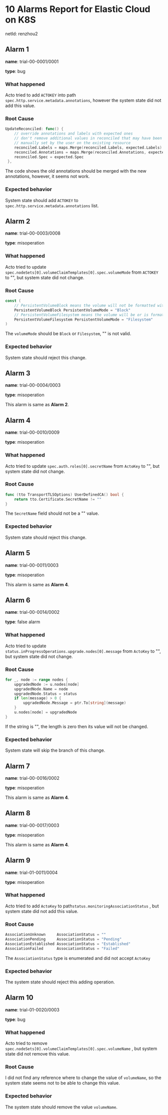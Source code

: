 # 10 Alarms Report for Elastic Cloud on K8S

netId: renzhou2

## Alarm 1

**name**: trial-00-0001/0001

**type**: bug

### What happened
Acto tried to add `ACTOKEY` into path `spec.http.service.metadata.annotations`, however the system state did not add this value.


### Root Cause
```go
UpdateReconciled: func() {
    // override annotations and labels with expected ones
    // don't remove additional values in reconciled that may have been defaulted or
    // manually set by the user on the existing resource
    reconciled.Labels = maps.Merge(reconciled.Labels, expected.Labels)
    reconciled.Annotations = maps.Merge(reconciled.Annotations, expected.Annotations)
    reconciled.Spec = expected.Spec
 },
```

The code shows the old annotations should be merged with the new annotations, however, it seems not work.

### Expected behavior
System state should add `ACTOKEY` to `spec.http.service.metadata.annotations` list.

## Alarm 2

**name**: trial-00-0003/0008

**type**: misoperation

### What happened

Acto tried to update `spec.nodeSets[0].volumeClaimTemplates[0].spec.volumeMode` from `ACTOKEY` to "", but system state did not change.


### Root Cause

```go
const (
	// PersistentVolumeBlock means the volume will not be formatted with a filesystem and will remain a raw block device.
	PersistentVolumeBlock PersistentVolumeMode = "Block"
	// PersistentVolumeFilesystem means the volume will be or is formatted with a filesystem.
	PersistentVolumeFilesystem PersistentVolumeMode = "Filesystem"
)
```

The `volumeMode` should be `Block` or `Filesystem`, "" is not valid.

### Expected behavior

System state should reject this change.

## Alarm 3

**name**: trial-00-0004/0003

**type**: misoperation

This alarm is same as **Alarm 2**.

## Alarm 4

**name**: trial-00-0010/0009

**type**: misoperation

### What happened

Acto tried to update `spec.auth.roles[0].secretName` from `ActoKey` to "", but system state did not change.


### Root Cause

```go
func (tto TransportTLSOptions) UserDefinedCA() bool {
	return tto.Certificate.SecretName != ""
}
```

The `SecretName` field should not be a "" value.

### Expected behavior

System state should reject this change.

## Alarm 5

**name**: trial-00-0011/0003

**type**: misoperation

This alarm is same as **Alarm 4**.

## Alarm 6

**name**: trial-00-0014/0002

**type**: false alarm

### What happened

Acto tried to update `status.inProgressOperations.upgrade.nodes[0].message` from `ActoKey` to "", but system state did not change.

### Root Cause

```go
for _, node := range nodes {
    upgradedNode := u.nodes[node]
    upgradedNode.Name = node
    upgradedNode.Status = status
    if len(message) > 0 {
        upgradedNode.Message = ptr.To[string](message)
    }
    u.nodes[node] = upgradedNode
}
```

If the string is "", the length is zero then its value will not be changed. 

### Expected behavior

System state will skip the branch of this change.

## Alarm 7

**name**: trial-00-0016/0002

**type**: misoperation

This alarm is same as **Alarm 4**.

## Alarm 8

**name**: trial-00-0017/0003

**type**: misoperation

This alarm is same as **Alarm 4**.

## Alarm 9

**name**: trial-01-0011/0004

**type**: misoperation

### What happened

Acto tried to add `ActoKey` to path`status.monitoringAssociationStatus` , but system state did not add this value.

### Root Cause

```go
AssociationUnknown     AssociationStatus = ""
AssociationPending     AssociationStatus = "Pending"
AssociationEstablished AssociationStatus = "Established"
AssociationFailed      AssociationStatus = "Failed"
```

The `AssociationStatus` type is enumerated and did not accept `ActoKey`

### Expected behavior

The system state should reject this adding operation.

## Alarm 10

**name**: trial-01-0020/0003

**type**: bug

### What happened

Acto tried to remove `spec.nodeSets[0].volumeClaimTemplates[0].spec.volumeName` , but system state did not remove this value.

### Root Cause

I did not find any reference where to change the value of `volumeName`, so the system state seems not to be able to change this value.

### Expected behavior

The system state should remove the value `volumeName`.
